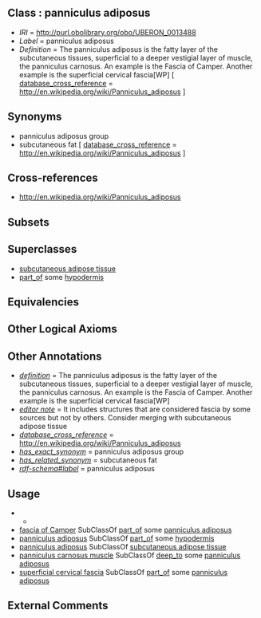
## Class : panniculus adiposus

 * *IRI* = http://purl.obolibrary.org/obo/UBERON_0013488
 * *Label* = panniculus adiposus
 * *Definition* = The panniculus adiposus is the fatty layer of the subcutaneous tissues, superficial to a deeper vestigial layer of muscle, the panniculus carnosus. An example is the Fascia of Camper. Another example is the superficial cervical fascia[WP] [ [database_cross_reference](../../ef/oboInOwl#hasDbXref.md) = http://en.wikipedia.org/wiki/Panniculus_adiposus ]

## Synonyms

 * panniculus adiposus group
 * subcutaneous fat [ [database_cross_reference](../../ef/oboInOwl#hasDbXref.md) = http://en.wikipedia.org/wiki/Panniculus_adiposus ]

## Cross-references

 * http://en.wikipedia.org/wiki/Panniculus_adiposus

## Subsets


## Superclasses

 * [subcutaneous adipose tissue](../../UBERON/90/UBERON_0002190.md)
 * [part_of](../../BFO/50/BFO_0000050.md) some [hypodermis](../../UBERON/72/UBERON_0002072.md)

## Equivalencies


## Other Logical Axioms


## Other Annotations

 * *[definition](../../IAO/15/IAO_0000115.md)* = The panniculus adiposus is the fatty layer of the subcutaneous tissues, superficial to a deeper vestigial layer of muscle, the panniculus carnosus. An example is the Fascia of Camper. Another example is the superficial cervical fascia[WP]
 * *[editor note](../../IAO/16/IAO_0000116.md)* = It includes structures that are considered fascia by some sources but not by others. Consider merging with subcutaneous adipose tissue
 * *[database_cross_reference](../../ef/oboInOwl#hasDbXref.md)* = http://en.wikipedia.org/wiki/Panniculus_adiposus
 * *[has_exact_synonym](../../ym/oboInOwl#hasExactSynonym.md)* = panniculus adiposus group
 * *[has_related_synonym](../../ym/oboInOwl#hasRelatedSynonym.md)* = subcutaneous fat
 * *[rdf-schema#label](../../el/rdf-schema#label.md)* = panniculus adiposus

## Usage

 * -
 * [fascia of Camper](../../UBERON/09/UBERON_0007809.md) SubClassOf [part_of](../../BFO/50/BFO_0000050.md) some [panniculus adiposus](../../UBERON/88/UBERON_0013488.md)
 * [panniculus adiposus](../../UBERON/88/UBERON_0013488.md) SubClassOf [part_of](../../BFO/50/BFO_0000050.md) some [hypodermis](../../UBERON/72/UBERON_0002072.md)
 * [panniculus adiposus](../../UBERON/88/UBERON_0013488.md) SubClassOf [subcutaneous adipose tissue](../../UBERON/90/UBERON_0002190.md)
 * [panniculus carnosus muscle](../../UBERON/40/UBERON_0018240.md) SubClassOf [deep_to](../../BSPO/07/BSPO_0000107.md) some [panniculus adiposus](../../UBERON/88/UBERON_0013488.md)
 * [superficial cervical fascia](../../UBERON/89/UBERON_0013489.md) SubClassOf [part_of](../../BFO/50/BFO_0000050.md) some [panniculus adiposus](../../UBERON/88/UBERON_0013488.md)

## External Comments

